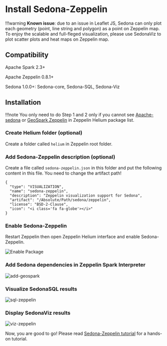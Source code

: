 # Install Sedona-Zeppelin

!!!warning
	**Known issue**: due to an issue in Leaflet JS, Sedona can only plot each geometry (point, line string and polygon) as a point on Zeppelin map. To enjoy the scalable and full-fleged visualization, please use SedonaViz to plot scatter plots and heat maps on Zeppelin map.

## Compatibility

Apache Spark 2.3+

Apache Zeppelin 0.8.1+

Sedona 1.0.0+: Sedona-core, Sedona-SQL, Sedona-Viz

## Installation

!!!note
	You only need to do Step 1 and 2 only if you cannot see [Apache-sedona](https://www.npmjs.com/package/apache-sedona) or [GeoSpark Zeppelin](https://www.npmjs.com/package/geospark-zeppelin) in Zeppelin Helium package list.

### Create Helium folder (optional)
Create a folder called `helium` in Zeppelin root folder.

### Add Sedona-Zeppelin description (optional)

Create a file called `sedona-zeppelin.json` in this folder and put the following content in this file. You need to change the artifact path!

```
{
  "type": "VISUALIZATION",
  "name": "sedona-zeppelin",
  "description": "Zeppelin visualization support for Sedona",
  "artifact": "/Absolute/Path/sedona/zeppelin",
  "license": "BSD-2-Clause",
  "icon": "<i class='fa fa-globe'></i>"
}
```

### Enable Sedona-Zeppelin

Restart Zeppelin then open Zeppelin Helium interface and enable Sedona-Zeppelin.

![Enable Package](../image/enable-helium.gif)

### Add Sedona dependencies in Zeppelin Spark Interpreter
![add-geospark](../image/add-geospark-interpreter.gif)


### Visualize SedonaSQL results

![sql-zeppelin](../image/sql-zeppelin.gif)

### Display SedonaViz results
![viz-zeppelin](../image/viz-zeppelin.gif)

Now, you are good to go! Please read [Sedona-Zeppelin tutorial](../tutorial/zeppelin.md) for a hands-on tutorial.
